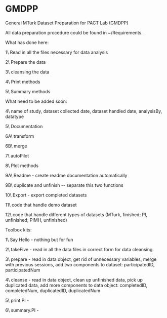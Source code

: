 # GMDPP

General MTurk Dataset Preparation for PACT Lab (GMDPP)


All data preparation procedure could be found in ~/Requirements.

What has done here:

1\ Read in all the files necessary for data analysis

2\ Prepare the data

3\ cleansing the data

4\ Print methods

5\ Summary methods



What need to be added soon:

4\ name of study, dataset collected date, dataset handled date, analysisBy, datatype

5\ Documentation

6A\ transform

6B\ merge

7\ autoPilot

8\ Plot methods

9A\ Readme - create readme documentation automatically

9B\ duplicate and unfinish -- separate this two functions

10\ Export - export completed datasets

11\ code that handle demo dataset

12\ code that handle different types of datasets (MTurk, finished; PI, unfinished; PIMH, unfinished)


Toolbox kits:

1\ Say Hello - nothing but for fun

2\ takeFive - read in all the data files in correct form for data cleansing.

3\ prepare - read in data object, get rid of unnecessary variables, merge with
  previous sessions, add two components to dataset: participatedID, participatedNum

4\ cleanse - read in data object, clean up unfinished data, pick up duplicated data,
  add more components to data object: completedID, completedNum, duplicatedID,
  duplicatedNum

5\ print.PI -

6\ summary.PI -
